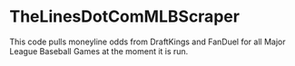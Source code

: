 # TheLinesDotComMLBScraper
This code pulls moneyline odds from DraftKings and FanDuel for all Major League Baseball Games at the moment it is run. 
